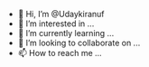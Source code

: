 - 👋 Hi, I’m @Udaykiranuf
- 👀 I’m interested in ...
- 🌱 I’m currently learning ...
- 💞️ I’m looking to collaborate on ...
- 📫 How to reach me ...

<!---
Udaykiranuf/Udaykiranuf is a ✨ special ✨ repository because its `README.md` (this file) appears on your GitHub profile.
You can click the Preview link to take a look at your changes.
--->
